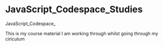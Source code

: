 # JavaScript_Codespace_Studies
JavaScript_Codespace_

This is my course material I am working through whilst going through my ciriculum
